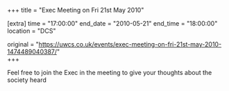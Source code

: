 +++
title = "Exec Meeting on Fri 21st May 2010"

[extra]
time = "17:00:00"
end_date = "2010-05-21"
end_time = "18:00:00"
location = "DCS"

original = "https://uwcs.co.uk/events/exec-meeting-on-fri-21st-may-2010-1474489040387/"    
+++

Feel free to join the Exec in the meeting to give your thoughts about the society heard

